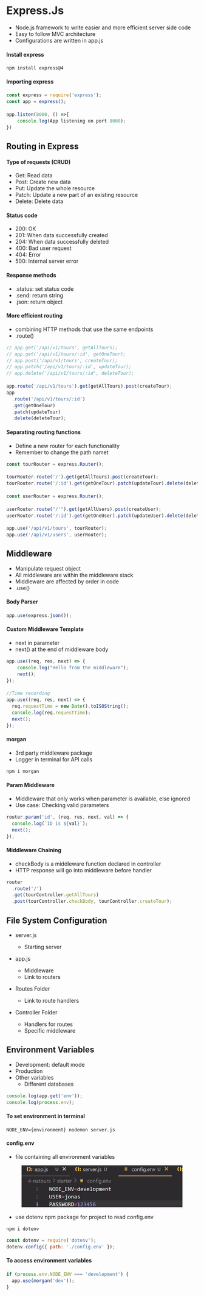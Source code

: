 # Express.Js

* Node.js framework to write easier and more efficient server side code
* Easy to follow MVC architecture
* Configurations are written in app.js&#x20;

#### Install express

```
npm install express@4
```

#### Importing express

```javascript
const express = require('express');
const app = express();

app.listen(8000, () =>{
    console.log(App listening on port 8000);
})
```



## Routing in Express

#### Type of requests (CRUD)

* Get: Read data
* Post: Create new data
* Put: Update the whole resource
* Patch: Update a new part of an existing resource
* Delete: Delete data

#### Status code

* 200: OK
* 201: When data successfully created
* 204: When data successfully deleted
* 400: Bad user request
* 404: Error
* 500: Internal server error

#### Response methods

* .status: set status code
* .send: return string
* .json: return object

####

#### More efficient routing

* combining HTTP methods that use the same endpoints
* .route()

```javascript
// app.get('/api/v1/tours', getAllTours);
// app.get('/api/v1/tours/:id', getOneTour);
// app.post('/api/v1/tours', createTour);
// app.patch('/api/v1/tours/:id', updateTour);
// app.delete('/api/v1/tours/:id', deleteTour);

app.route('/api/v1/tours').get(getAllTours).post(createTour);
app
  .route('/api/v1/tours/:id')
  .get(getOneTour)
  .patch(updateTour)
  .delete(deleteTour);
```

#### Separating routing functions

* Define a new router for each functionality
* Remember to change the path namet

```javascript
const tourRouter = express.Router();

tourRouter.route('/').get(getAllTours).post(createTour);
tourRouter.route('/:id').get(getOneTour).patch(updateTour).delete(deleteTour);

const userRouter = express.Router();

userRouter.route("/'").get(getAllUsers).post(createUser);
userRouter.route('/:id').get(getOneUser).patch(updateUser).delete(deleteUser);

app.use('/api/v1/tours', tourRouter);
app.use('/api/v1/users', userRouter);
```



## Middleware

* Manipulate request object
* All middleware are within the middleware stack
* Middleware are affected by order in code
* .use()

#### Body Parser

```javascript
app.use(express.json());
```

#### Custom Middleware Template

* next in parameter
* next() at the end of middleware body

```javascript
app.use((req, res, next) => {
    console.log("Hello from the middleware");
    next();
});

//Time recording
app.use((req, res, next) => {
  req.requestTime = new Date().toISOString();
  console.log(req.requestTime);
  next();
});
```

#### morgan

* 3rd party middleware package
* Logger in terminal for API calls

```javascript
npm i morgan
```

#### Param Middleware

* Middleware that only works when parameter is available, else ignored
* Use case: Checking valid parameters

```javascript
router.param('id', (req, res, next, val) => {
  console.log(`ID is ${val}`);
  next();
});
```

#### Middleware Chaining

* checkBody is a middleware function declared in controller
* HTTP response will go into middleware before handler

```javascript
router
  .route('/')
  .get(tourController.getAllTours)
  .post(tourController.checkBody, tourController.createTour);
```



## File System Configuration

* server.js
  * Starting server
* app.js
  * Middleware
  * Link to routers
* Routes Folder
  * Link to route handlers
*   Controller Folder

    * Handlers for routes
    * Specific middleware



## Environment Variables

* Development: default mode
* Production
* Other variables
  * Different databases

```javascript
console.log(app.get('env'));
console.log(process.env);
```

#### To set environment in terminal

```
NODE_ENV={environment} nodemon server.js
```

#### config.env

* file containing all environment variables

<figure><img src="../.gitbook/assets/image (7).png" alt=""><figcaption></figcaption></figure>

* use dotenv npm package for project to read config.env

```
npm i dotenv
```

```javascript
const dotenv = require('dotenv');
dotenv.config({ path: './config.env' });
```

#### To access environment variables

```javascript
if (process.env.NODE_ENV === 'development') {
  app.use(morgan('dev'));
}
```
